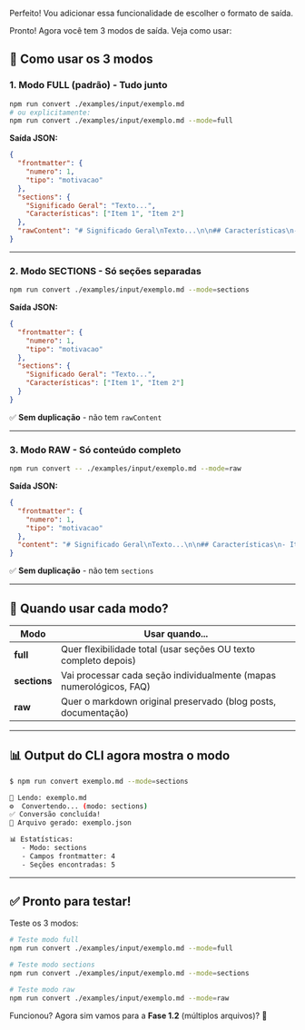 Perfeito! Vou adicionar essa funcionalidade de escolher o formato de saída.

Pronto! Agora você tem 3 modos de saída. Veja como usar:

## 📝 Como usar os 3 modos

### **1. Modo FULL (padrão) - Tudo junto**

```bash
npm run convert ./examples/input/exemplo.md
# ou explicitamente:
npm run convert ./examples/input/exemplo.md --mode=full
```

**Saída JSON:**

```json
{
  "frontmatter": {
    "numero": 1,
    "tipo": "motivacao"
  },
  "sections": {
    "Significado Geral": "Texto...",
    "Características": ["Item 1", "Item 2"]
  },
  "rawContent": "# Significado Geral\nTexto...\n\n## Características\n- Item 1"
}
```

---

### **2. Modo SECTIONS - Só seções separadas**

```bash
npm run convert ./examples/input/exemplo.md --mode=sections
```

**Saída JSON:**

```json
{
  "frontmatter": {
    "numero": 1,
    "tipo": "motivacao"
  },
  "sections": {
    "Significado Geral": "Texto...",
    "Características": ["Item 1", "Item 2"]
  }
}
```

✅ **Sem duplicação** - não tem `rawContent`

---

### **3. Modo RAW - Só conteúdo completo**

```bash
npm run convert -- ./examples/input/exemplo.md --mode=raw
```

**Saída JSON:**

```json
{
  "frontmatter": {
    "numero": 1,
    "tipo": "motivacao"
  },
  "content": "# Significado Geral\nTexto...\n\n## Características\n- Item 1\n- Item 2"
}
```

✅ **Sem duplicação** - não tem `sections`

---

## 🎯 Quando usar cada modo?

| Modo         | Usar quando...                                                      |
| ------------ | ------------------------------------------------------------------- |
| **full**     | Quer flexibilidade total (usar seções OU texto completo depois)     |
| **sections** | Vai processar cada seção individualmente (mapas numerológicos, FAQ) |
| **raw**      | Quer o markdown original preservado (blog posts, documentação)      |

---

## 📊 Output do CLI agora mostra o modo

```bash
$ npm run convert exemplo.md --mode=sections

📖 Lendo: exemplo.md
⚙️  Convertendo... (modo: sections)
✅ Conversão concluída!
📄 Arquivo gerado: exemplo.json

📊 Estatísticas:
   - Modo: sections
   - Campos frontmatter: 4
   - Seções encontradas: 5
```

---

## ✅ Pronto para testar!

Teste os 3 modos:

```bash
# Teste modo full
npm run convert ./examples/input/exemplo.md --mode=full

# Teste modo sections
npm run convert ./examples/input/exemplo.md --mode=sections

# Teste modo raw
npm run convert ./examples/input/exemplo.md --mode=raw
```

Funcionou? Agora sim vamos para a **Fase 1.2** (múltiplos arquivos)? 🚀
